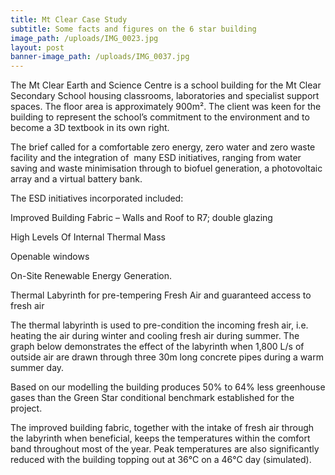 ```yaml
---
title: Mt Clear Case Study
subtitle: Some facts and figures on the 6 star building
image_path: /uploads/IMG_0023.jpg
layout: post
banner-image_path: /uploads/IMG_0037.jpg
---
```



The Mt Clear Earth and Science Centre is a school building for the Mt Clear Secondary School housing classrooms, laboratories and specialist support spaces. The floor area is approximately 900m&sup2;. The client was keen for the building to represent the school’s commitment to the environment and to become a 3D textbook in its own right.

The brief called for a comfortable zero energy, zero water and zero waste facility and the integration of &nbsp;many ESD initiatives, ranging from water saving and waste minimisation through to biofuel generation, a photovoltaic array and a virtual battery bank.

The ESD initiatives incorporated included:

Improved Building Fabric – Walls and Roof to R7; double glazing

High Levels Of Internal Thermal Mass

Openable windows

On-Site Renewable Energy Generation.

Thermal Labyrinth for pre-tempering Fresh Air and guaranteed access to fresh air

The thermal labyrinth is used to pre-condition the incoming fresh air, i.e. heating the air during winter and cooling fresh air during summer. The graph below demonstrates the effect of the labyrinth when 1,800 L/s of outside air are drawn through three 30m long concrete pipes during a warm summer day.

Based on our modelling the building produces 50% to 64% less greenhouse gases than the Green Star conditional benchmark established for the project.

The improved building fabric, together with the intake of fresh air through the labyrinth when beneficial, keeps the temperatures within the comfort band throughout most of the year. Peak temperatures are also significantly reduced with the building topping out at 36&deg;C on a 46&deg;C day (simulated).
